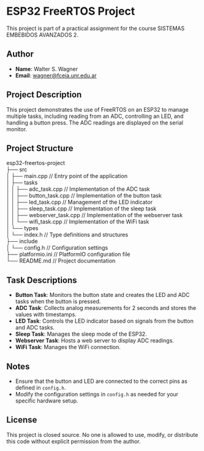 # ESP32 FreeRTOS Project

This project is part of a practical assignment for the course SISTEMAS EMBEBIDOS AVANZADOS 2.

## Author
- **Name**: Walter S. Wagner
- **Email**: wagner@fceia.unr.edu.ar

## Project Description
This project demonstrates the use of FreeRTOS on an ESP32 to manage multiple tasks, including reading from an ADC, controlling an LED, and handling a button press. The ADC readings are displayed on the serial monitor.

## Project Structure

esp32-freertos-project  
├── src  
│ ├── main.cpp // Entry point of the application  
│ ├── tasks  
│ │ ├── adc_task.cpp // Implementation of the ADC task  
│ │ ├── button_task.cpp // Implementation of the button task  
│ │ ├── led_task.cpp // Management of the LED indicator  
│ │ ├── sleep_task.cpp // Implementation of the sleep task  
│ │ ├── webserver_task.cpp // Implementation of the webserver task  
│ │ └── wifi_task.cpp // Implementation of the WiFi task  
│ └── types  
│ └── index.h // Type definitions and structures  
├── include  
│ └── config.h // Configuration settings  
├── platformio.ini // PlatformIO configuration file  
└── README.md // Project documentation  

## Task Descriptions
- **Button Task**: Monitors the button state and creates the LED and ADC tasks when the button is pressed.
- **ADC Task**: Collects analog measurements for 2 seconds and stores the values with timestamps.
- **LED Task**: Controls the LED indicator based on signals from the button and ADC tasks.
- **Sleep Task**: Manages the sleep mode of the ESP32.
- **Webserver Task**: Hosts a web server to display ADC readings.
- **WiFi Task**: Manages the WiFi connection.

## Notes
- Ensure that the button and LED are connected to the correct pins as defined in `config.h`.
- Modify the configuration settings in `config.h` as needed for your specific hardware setup.

## License
This project is closed source. No one is allowed to use, modify, or distribute this code without explicit permission from the author.